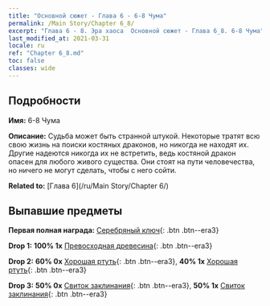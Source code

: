 ```yaml
---
title: "Основной сюжет - Глава 6 - 6-8 Чума"
permalink: /Main Story/Chapter 6_8/
excerpt: "Глава 6 - 8. Эра хаоса  Основной сюжет - Глава 6_8. 6-8 Чума"
last_modified_at: 2021-03-31
locale: ru
ref: "Chapter 6_8.md"
toc: false
classes: wide
---
```


## Подробности

 **Имя:** 6-8 Чума

 **Описание:** Судьба может быть странной штукой. Некоторые тратят всю свою жизнь на поиски костяных драконов, но никогда не находят их. Другие надеются никогда их не встретить, ведь костяной дракон опасен для любого живого существа. Они стоят на пути человечества, но ничего не могут сделать, чтобы с него сойти.

 **Related to:** [Глава 6](/ru/Main Story/Chapter 6/)

## Выпавшие предметы

 **Первая полная награда:** [Серебряный ключ](/ru/Items/con_693/){: .btn .btn--era3}

 **Drop 1:** **100% 1x** [Превосходная древесина](/ru/Items/mat_20/){: .btn .btn--era3}

 **Drop 2:** **60% 0x** [Хорошая ртуть](/ru/Items/mat_14/){: .btn .btn--era3}, **40% 1x** [Хорошая ртуть](/ru/Items/mat_14/){: .btn .btn--era3}

 **Drop 3:** **50% 0x** [Свиток заклинания](/ru/Items/con_694/){: .btn .btn--era3}, **50% 1x** [Свиток заклинания](/ru/Items/con_694/){: .btn .btn--era3}

